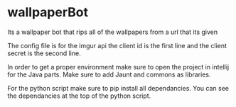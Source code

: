 # wallpaperBot
Its a wallpaper bot that rips all of the wallpapers from a url that its given


The config file is for the imgur api the client id is the first line and the client secret is the second line.

In order to get a proper environment make sure to open the project in intellij for the Java parts. Make sure to add Jaunt and commons as libraries.

For the python script make sure to pip install all dependancies. You can see the dependancies at the top of the python script.
